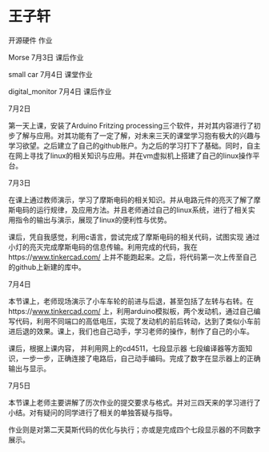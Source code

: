 # 王子轩
开源硬件 作业

Morse             7月3日 课后作业  

small car         7月4日 课堂作业

digital_monitor   7月4日 课后作业


7月2日

第一天上课，安装了Arduino Fritzing processing三个软件，并对其内容进行了初步了解与应用。对其功能有了一定了解，对未来三天的课堂学习抱有极大的兴趣与学习欲望。之后建立了自己的github账户。为之后的学习打下了基础。同时，自主在网上寻找了linux的相关知识与应用。并在vm虚拟机上搭建了自己的linux操作平台。

7月3日

在课上通过教师演示，学习了摩斯电码的相关知识。并从电路元件的亮灭了解了摩斯电码的运行规律，及应用方法。并且老师通过自己的linux系统，进行了相关实用指令的输出与演示，展现了linux的便利性与优势。

课后，凭自我感觉，利用c语言，尝试完成了摩斯电码的相关代码，试图实现 通过小灯的亮灭完成摩斯电码的信息传输。利用完成的代码，我在https://www.tinkercad.com/ 上并不能跑起来。之后，将代码第一次上传至自己的github上新建的库中。

7月4日

本节课上，老师现场演示了小车车轮的前进与后退，甚至包括了左转与右转。在https://www.tinkercad.com/ 上，利用arduino模拟板，两个发动机，通过自己编写代码，利用不同端口的高低电压，实现了发动机的前后转动，达到了类似小车前进后退的效果。课上，我们也自己动手，学习老师的操作，制作了自己的小车。

课后，根据上课内容， 并利用网上的cd4511，七段显示器 七段编译器等方面知识，一步一步，正确连接了电路后，自己动手编码。完成了数字在显示器上的正确输出与显示。

7月5日

本节课上老师主要讲解了历次作业的提交要求与格式。并对三四天来的学习进行了小结。对有疑问的同学进行了相关的单独答疑与指导。

作业则是对第二天莫斯代码的优化与执行；亦或是完成四个七段显示器的不同数字展示。
